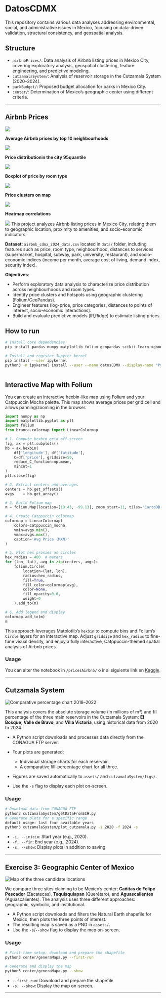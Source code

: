 # DatosCDMX

This repository contains various data analyses addressing environmental, social, and administrative issues in Mexico, focusing on data-driven validation, structural consistency, and geospatial analysis.

## Structure

* `airbnbPrices/`: Data analysis of Airbnb listing prices in Mexico City, covering exploratory analysis, geospatial clustering, feature engineering, and predictive modeling.
* `cutzamalaSystem/`: Analysis of reservoir storage in the Cutzamala System (2020–2024).
* `parkBudget/`: Proposed budget allocation for parks in Mexico City.
* `center/`: Determination of Mexico’s geographic center using different criteria.

---

## Airbnb Prices

![](assets/pricesAirbnb/interactive.gif)

**Average Airbnb prices by top 10 neighbourhoods**

![](assets/pricesAirbnb/price10barrios.png)

**Price distributionin the city 95quantile**

![](assets/pricesAirbnb/priceDistribution.png)

**Boxplot of price by room type**

![](assets/pricesAirbnb/roomType.png)

**Price clusters on map**

![](assets/pricesAirbnb/priceLugares.png)

**Heatmap correlations**

![](assets/pricesAirbnb/correlationFeatures.png)
This project analyzes Airbnb listing prices in Mexico City, relating them to
geographic location, proximity to amenities, and socio-economic indicators.

**Dataset**: `airbnb_cdmx_2024_data.csv` located in `data/` folder, including
features such as price, room type, neighbourhood, distances to services
(supermarket, hospital, subway, park, university, restaurant), and
socio-economic indices (income per month, average cost of living, demand index,
security index).

**Objectives**:

- Perform exploratory data analysis to characterize price distribution across
  neighbourhoods and room types.
- Identify price clusters and hotspots using geographic clustering
  (Folium/GeoPandas).
- Engineer features (log-price, price categories, distances to points of
  interest, socio-economic interactions).
- Build and evaluate predictive models (lR,Ridge) to estimate listing prices.


## How to run

```bash
# Install core dependencies
pip install pandas numpy matplotlib folium geopandas scikit-learn xgboost branca

# Install and register Jupyter kernel
pip install --user ipykernel
python3 -m ipykernel install --user --name datosCDMX --display-name "Python 3.13.3 (datosCDMX)"
```
```
```

## Interactive Map with Folium

You can create an interactive hexbin-like map using Folium and your Catppuccin
Mocha palette. This map shows average prices per grid cell and allows
panning/zooming in the browser.

```python
import numpy as np
import matplotlib.pyplot as plt
import folium
from branca.colormap import LinearColormap

# 1. Compute hexbin grid off-screen
fig, ax = plt.subplots()
hb = ax.hexbin(
    df['longitude'], df['latitude'],
    C=df['price'], gridsize=50,
    reduce_C_function=np.mean,
    mincnt=1
)
plt.close(fig)

# 2. Extract centers and averages
centers = hb.get_offsets()
avgs    = hb.get_array()

# 3. Build Folium map
m = folium.Map(location=[19.43, -99.13], zoom_start=11, tiles='CartoDB positron')

# 4. Create Catppuccin colormap
colormap = LinearColormap(
    colors=catppuccin_mocha,
    vmin=avgs.min(),
    vmax=avgs.max(),
    caption='Avg Price (MXN)'
)

# 5. Plot hex proxies as circles
hex_radius = 400  # meters
for (lon, lat), avg in zip(centers, avgs):
    folium.Circle(
        location=(lat, lon),
        radius=hex_radius,
        fill=True,
        fill_color=colormap(avg),
        color=None,
        fill_opacity=0.6,
        weight=0
    ).add_to(m)

# 6. Add legend and display
colormap.add_to(m)
m
```

This approach leverages Matplotlib’s `hexbin` to compute bins and Folium’s `Circle` layers for an interactive map. Adjust `gridsize` and `hex_radius` to fine-tune visual density, and enjoy a fully interactive, Catppuccin-themed spatial analysis of Airbnb prices.


### Usage

You can alter the notebook in `/pricesAirbnb/` o ir al siguiente link en [Kaggle](https://www.kaggle.com/code/leonz9/airbnb-prices-cdmx-anal/edit).

---

## Cutzamala System

![Comparative percentage chart 2018–2022](assets/comparativo_porcentajes_2018_2022.png)

This analysis covers the absolute storage volume (in millions of m³) and fill percentage of the three main reservoirs in the Cutzamala System: **El Bosque**, **Valle de Bravo**, and **Villa Victoria**, using historical data from 2020 to 2024.

* A Python script downloads and processes data directly from the CONAGUA FTP server.
* Four plots are generated:

  * Individual storage charts for each reservoir.
  * A comparative fill-percentage chart for all three.
* Figures are saved automatically to `assets/` and `cutzamalaSystem/figs/`.
* Use the `-s` flag to display each plot on-screen.

### Usage

```bash
# Download data from CONAGUA FTP
python3 cutzamalaSystem/getDataFromSIH.py
# Generate plots for a specific range
default usage: last four available years
python3 cutzamalaSystem/plot_cutzamala.py -i 2020 -f 2024 -s
```

* `-i, --inicio`: Start year (e.g., 2020).
* `-f, --fin`: End year (e.g., 2024).
* `-s, --show`: Display plots in addition to saving.

---

## Exercise 3: Geographic Center of Mexico

![Map of the three candidate locations](assets/centro-mexico-mapa.png)

We compare three sites claiming to be Mexico’s center: **Cañitas de Felipe Pescador** (Zacatecas), **Tequisquiapan** (Querétaro), and **Aguascalientes** (Aguascalientes). The analysis uses three different approaches: geographic, symbolic, and institutional.

* A Python script downloads and filters the Natural Earth shapefile for Mexico, then plots the three points of interest.
* The resulting map is saved as a PNG in `assets/`.
* Use the `-s`/`--show` flag to display the map on-screen.

### Usage

```bash
# First-time setup: download and prepare the shapefile
python3 center/generaMapa.py --first-run

# Generate and display the map
python3 center/generaMapa.py --show
```

* `--first-run`: Download and prepare the shapefile.
* `-s, --show`: Display the map on-screen.

---
